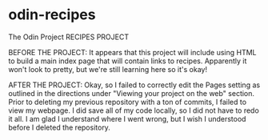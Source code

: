 # odin-recipes
The Odin Project RECIPES PROJECT

BEFORE THE PROJECT: 
It appears that this project will include using HTML to build a main index page that will contain links to recipes. Apparently it won't look to pretty, but we're still learning here so it's okay!

AFTER THE PROJECT:
Okay, so I failed to correctly edit the Pages setting as outlined in the directions under "Viewing your project on the web" section. Prior to deleting my previous repository with a ton of commits, I failed to view my webpage. I did save all of my code locally, so I did not have to redo it all. I am glad I understand where I went wrong, but I wish I understood before I deleted the repository. 
